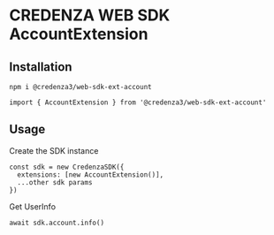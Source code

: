 # CREDENZA WEB SDK AccountExtension

## Installation

```
npm i @credenza3/web-sdk-ext-account

import { AccountExtension } from '@credenza3/web-sdk-ext-account'
```

## Usage

Create the SDK instance

```
const sdk = new CredenzaSDK({
  extensions: [new AccountExtension()],
  ...other sdk params
})
```

Get UserInfo

```
await sdk.account.info()
```

